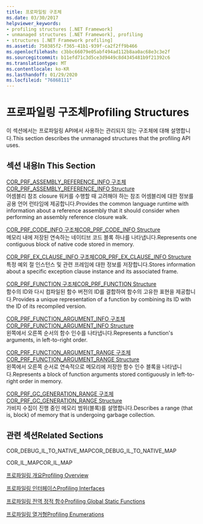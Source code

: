 ```yaml
---
title: 프로파일링 구조체
ms.date: 03/30/2017
helpviewer_keywords:
- profiling structures [.NET Framework]
- unmanaged structures [.NET Framework], profiling
- structures [.NET Framework profiling]
ms.assetid: 750385f2-f365-41b1-939f-ca2f2ff9b466
ms.openlocfilehash: c3bbc66079e05abf494ad112b8aa0ac68e3c3e2f
ms.sourcegitcommit: b11efd71c3d5ce3d9449c8d4345481b9f21392c6
ms.translationtype: MT
ms.contentlocale: ko-KR
ms.lasthandoff: 01/29/2020
ms.locfileid: "76868111"
---
```

# <a name="profiling-structures"></a><span data-ttu-id="5b4c7-102">프로파일링 구조체</span><span class="sxs-lookup"><span data-stu-id="5b4c7-102">Profiling Structures</span></span>
<span data-ttu-id="5b4c7-103">이 섹션에서는 프로파일링 API에서 사용하는 관리되지 않는 구조체에 대해 설명합니다.</span><span class="sxs-lookup"><span data-stu-id="5b4c7-103">This section describes the unmanaged structures that the profiling API uses.</span></span>  
  
## <a name="in-this-section"></a><span data-ttu-id="5b4c7-104">섹션 내용</span><span class="sxs-lookup"><span data-stu-id="5b4c7-104">In This Section</span></span>  
 [<span data-ttu-id="5b4c7-105">COR_PRF_ASSEMBLY_REFERENCE_INFO 구조체</span><span class="sxs-lookup"><span data-stu-id="5b4c7-105">COR_PRF_ASSEMBLY_REFERENCE_INFO Structure</span></span>](cor-prf-assembly-reference-info-structure.md)  
 <span data-ttu-id="5b4c7-106">어셈블리 참조 closure 워커를 수행할 때 고려해야 하는 참조 어셈블리에 대한 정보를 공용 언어 런타임에 제공합니다.</span><span class="sxs-lookup"><span data-stu-id="5b4c7-106">Provides the common language runtime with information about a reference assembly that it should consider when performing an assembly reference closure walk.</span></span>  
  
 [<span data-ttu-id="5b4c7-107">COR_PRF_CODE_INFO 구조체</span><span class="sxs-lookup"><span data-stu-id="5b4c7-107">COR_PRF_CODE_INFO Structure</span></span>](cor-prf-code-info-structure.md)  
 <span data-ttu-id="5b4c7-108">메모리 내에 저장된 연속하는 네이티브 코드 블록 하나를 나타냅니다.</span><span class="sxs-lookup"><span data-stu-id="5b4c7-108">Represents one contiguous block of native code stored in memory.</span></span>  
  
 [<span data-ttu-id="5b4c7-109">COR_PRF_EX_CLAUSE_INFO 구조체</span><span class="sxs-lookup"><span data-stu-id="5b4c7-109">COR_PRF_EX_CLAUSE_INFO Structure</span></span>](cor-prf-ex-clause-info-structure.md)  
 <span data-ttu-id="5b4c7-110">특정 예외 절 인스턴스 및 관련 프레임에 대한 정보를 저장합니다.</span><span class="sxs-lookup"><span data-stu-id="5b4c7-110">Stores information about a specific exception clause instance and its associated frame.</span></span>  
  
 [<span data-ttu-id="5b4c7-111">COR_PRF_FUNCTION 구조체</span><span class="sxs-lookup"><span data-stu-id="5b4c7-111">COR_PRF_FUNCTION Structure</span></span>](cor-prf-function-structure.md)  
 <span data-ttu-id="5b4c7-112">함수의 ID와 다시 컴파일된 함수 버전의 ID를 결합하여 함수의 고유한 표현을 제공합니다.</span><span class="sxs-lookup"><span data-stu-id="5b4c7-112">Provides a unique representation of a function by combining its ID with the ID of its recompiled version.</span></span>  
  
 [<span data-ttu-id="5b4c7-113">COR_PRF_FUNCTION_ARGUMENT_INFO 구조체</span><span class="sxs-lookup"><span data-stu-id="5b4c7-113">COR_PRF_FUNCTION_ARGUMENT_INFO Structure</span></span>](cor-prf-function-argument-info-structure.md)  
 <span data-ttu-id="5b4c7-114">왼쪽에서 오른쪽 순서의 함수 인수를 나타냅니다.</span><span class="sxs-lookup"><span data-stu-id="5b4c7-114">Represents a function's arguments, in left-to-right order.</span></span>  
  
 [<span data-ttu-id="5b4c7-115">COR_PRF_FUNCTION_ARGUMENT_RANGE 구조체</span><span class="sxs-lookup"><span data-stu-id="5b4c7-115">COR_PRF_FUNCTION_ARGUMENT_RANGE Structure</span></span>](cor-prf-function-argument-range-structure.md)  
 <span data-ttu-id="5b4c7-116">왼쪽에서 오른쪽 순서로 연속적으로 메모리에 저장한 함수 인수 블록을 나타냅니다.</span><span class="sxs-lookup"><span data-stu-id="5b4c7-116">Represents a block of function arguments stored contiguously in left-to-right order in memory.</span></span>  
  
 [<span data-ttu-id="5b4c7-117">COR_PRF_GC_GENERATION_RANGE 구조체</span><span class="sxs-lookup"><span data-stu-id="5b4c7-117">COR_PRF_GC_GENERATION_RANGE Structure</span></span>](cor-prf-gc-generation-range-structure.md)  
 <span data-ttu-id="5b4c7-118">가비지 수집이 진행 중인 메모리 범위(블록)를 설명합니다.</span><span class="sxs-lookup"><span data-stu-id="5b4c7-118">Describes a range (that is, block) of memory that is undergoing garbage collection.</span></span>  
  
## <a name="related-sections"></a><span data-ttu-id="5b4c7-119">관련 섹션</span><span class="sxs-lookup"><span data-stu-id="5b4c7-119">Related Sections</span></span>  
 <span data-ttu-id="5b4c7-120">COR_DEBUG_IL_TO_NATIVE_MAP</span><span class="sxs-lookup"><span data-stu-id="5b4c7-120">COR_DEBUG_IL_TO_NATIVE_MAP</span></span>  
  
 <span data-ttu-id="5b4c7-121">COR_IL_MAP</span><span class="sxs-lookup"><span data-stu-id="5b4c7-121">COR_IL_MAP</span></span>  
  
 [<span data-ttu-id="5b4c7-122">프로파일링 개요</span><span class="sxs-lookup"><span data-stu-id="5b4c7-122">Profiling Overview</span></span>](profiling-overview.md)  
  
 [<span data-ttu-id="5b4c7-123">프로파일링 인터페이스</span><span class="sxs-lookup"><span data-stu-id="5b4c7-123">Profiling Interfaces</span></span>](profiling-interfaces.md)  
  
 [<span data-ttu-id="5b4c7-124">프로파일링 전역 정적 함수</span><span class="sxs-lookup"><span data-stu-id="5b4c7-124">Profiling Global Static Functions</span></span>](profiling-global-static-functions.md)  
  
 [<span data-ttu-id="5b4c7-125">프로파일링 열거형</span><span class="sxs-lookup"><span data-stu-id="5b4c7-125">Profiling Enumerations</span></span>](profiling-enumerations.md)
